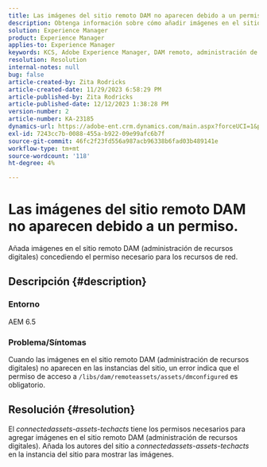 ```yaml
---
title: Las imágenes del sitio remoto DAM no aparecen debido a un permiso.
description: Obtenga información sobre cómo añadir imágenes en el sitio remoto DAM (administración de recursos digitales).
solution: Experience Manager
product: Experience Manager
applies-to: Experience Manager
keywords: KCS, Adobe Experience Manager, DAM remoto, administración de activos digitales
resolution: Resolution
internal-notes: null
bug: false
article-created-by: Zita Rodricks
article-created-date: 11/29/2023 6:58:29 PM
article-published-by: Zita Rodricks
article-published-date: 12/12/2023 1:38:28 PM
version-number: 2
article-number: KA-23185
dynamics-url: https://adobe-ent.crm.dynamics.com/main.aspx?forceUCI=1&pagetype=entityrecord&etn=knowledgearticle&id=11bf0c46-e98e-ee11-8179-6045bd006793
exl-id: 7243cc7b-0088-455a-b922-09e99afc6b7f
source-git-commit: 46fc2f23fd556a987acb96338b6fad03b489141e
workflow-type: tm+mt
source-wordcount: '118'
ht-degree: 4%

---
```


# Las imágenes del sitio remoto DAM no aparecen debido a un permiso.


Añada imágenes en el sitio remoto DAM (administración de recursos digitales) concediendo el permiso necesario para los recursos de red.

## Descripción {#description}


### Entorno

AEM 6.5

### Problema/Síntomas

Cuando las imágenes en el sitio remoto DAM (administración de recursos digitales) no aparecen en las instancias del sitio, un error indica que el permiso de acceso a `/libs/dam/remoteassets/assets/dmconfigured` es obligatorio.








## Resolución {#resolution}


El *connectedassets-assets-techacts* tiene los permisos necesarios para agregar imágenes en el sitio remoto DAM (administración de recursos digitales). Añada los autores del sitio a<b> </b>*connectedassets-assets-techacts* en la instancia del sitio para mostrar las imágenes.

